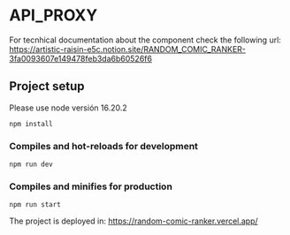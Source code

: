 # API_PROXY

For tecnhical documentation about the component check the following url: https://artistic-raisin-e5c.notion.site/RANDOM_COMIC_RANKER-3fa0093607e149478feb3da6b60526f6

## Project setup

Please use node versión 16.20.2
```
npm install
```

### Compiles and hot-reloads for development
```
npm run dev
```

### Compiles and minifies for production
```
npm run start
```
The project is deployed in: https://random-comic-ranker.vercel.app/
